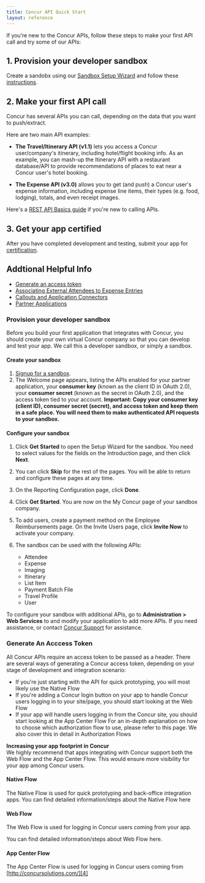 ```yaml
---
title: Concur API Quick Start
layout: reference
---
```

If you’re new to the Concur APIs, follow these steps to make your first API call and try some of our APIs: ## 1. Provision your developer sandboxCreate a sandobx using our [Sandbox Setup Wizard][1] and follow these [instructions](#provision-sandbox).  
  	## 2. Make your first API callConcur has several APIs you can call, depending on the data that you want to push/extract.
Here are two main API examples:

* **The Travel/Itinerary API (v1.1)** lets you access a Concur user/company's itinerary, including hotel/flight booking info. As an example, you can mash-up the Itinerary API with a restaurant database/API to provide recommendations of places to eat near a Concur user's hotel booking.

* **The Expense API (v3.0)** allows you to get (and push) a Concur user's expense information, including expense line items, their types (e.g. food, lodging), totals, and even receipt images.  
  
  
  
  Here's a [REST API Basics guide][2] if you're new to calling APIs.## 3. Get your app certified
After you have completed development and testing, submit your app for [certification][8].  
    	## Addtional Helpful Info*	[Generate an access token](#generate-access-token)
*	[Associating External Attendees to Expense Entries][5]
*	[Callouts and Application Connectors][6]
*	[Partner Applications][7]


### <a name="provision-sandbox"></a>Provision your developer sandbox
Before you build your first application that integrates with Concur, you should create your own virtual Concur company so that you can develop and test your app. We call this a developer sandbox, or simply a sandbox.  

#### Create your sandbox
1.	[Signup for a sandbox][1].
2.  The Welcome page appears, listing the APIs enabled for your partner application, your **consumer key** (known as the client ID in OAuth 2.0), your **consumer secret** (known as the secret in OAuth 2.0), and the access token tied to your account. **Important: Copy your consumer key (client ID), consumer secret (secret), and access token and keep them in a safe place. You will need them to make authenticated API requests to your sandbox.**

#### Configure your sandbox
1.	Click **Get Started** to open the Setup Wizard for the sandbox. You need to select values for the fields on the Introduction page, and then click **Next**.
2.	You can click **Skip** for the rest of the pages. You will be able to return and configure these pages at any time.
3.	On the Reporting Configuration page, click **Done**.
4.	Click **Get Started**. You are now on the My Concur page of your sandbox company.
5.	To add users, create a payment method on the Employee Reimbursements page. On the Invite Users page, click **Invite Now** to activate your company.
6.	The sandbox can be used with the following APIs:  
	*  Attendee
	*  Expense
	*  Imaging
	*  Itinerary
	*  List Item
	*  Payment Batch File
	*  Travel Profile
	*  User

To configure your sandbox with additional APIs, go to **Administration > Web Services** to and modify your application to add more APIs. If you need assistance, or contact [Concur Support][3] for assistance.

### <a name="generate-access-token"></a>Generate An Acccess Token
All Concur APIs require an access token to be passed as a header. 
There are several ways of generating a Concur access token, depending on your stage of development and integration scenario:

*	If you're just starting with the API for quick prototyping, you will most likely use the Native Flow
*	If you're adding a Concur login button on your app to handle Concur users logging in to your site/page, you should start looking at the Web Flow
*	If your app will handle users logging in from the Concur site, you should start looking at the App Center Flow
For an in-depth explanation on how to choose which authorization flow to use, please refer to this page. We also cover this in detail in Authorization Flows


**Increasing your app footprint in Concur**  
We highly recommend that apps integrating with Concur support both the Web Flow and the App Center Flow. This would ensure more visibility for your app among Concur users.  

#### Native Flow
The Native Flow is used for quick prototyping and back-office integration apps.
You can find detailed information/steps about the Native Flow here  


#### Web Flow
The Web Flow is used for logging in Concur users coming from your app.  

You can find detailed information/steps about Web Flow here.

#### App Center Flow
The App Center Flow is used for logging in Concur users coming from [http://concursolutions.com/][4]




[1]: /manage-apps/register.html
[2]: /docs/guides/REST-API-Basics.html
[3]: /tools-support/sandbox-configuration-assistance.html
[4]: http://concursolutions.com/
[5]: /docs/guides/index.html
[6]: /docs/overviews/index.html
[7]: /docs/overviews/partner-applications.html
[8]: /manage-apps/app-certification.html


